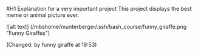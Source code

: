 #H1 Explanation for a very important project
This project displays the best meme or animal picture ever. 

![alt text] (/mbshome/munterberger/.ssh/bash_course/funny_giraffe.png "Funny Giraffes")

(Changed: by funny giraffe at 19:53)
